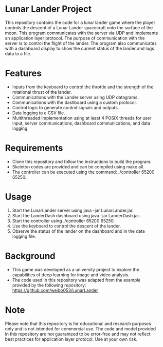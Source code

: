 # Lunar Lander Project

This repository contains the code for a lunar lander game where the player controls the descent of a Lunar Lander spacecraft onto the surface of the moon. This program communicates with the server via UDP and implements an application layer protocol. The purpose of communication with the server is to control the flight of the lander. The program also communicates with a dashboard display to show the current status of the lander and logs data to a file.

# Features

- Inputs from the keyboard to control the throttle and the strength of the rotational thrust of the lander.
- Communications with the Lander server using UDP datagrams.
- Communications with the dashboard using a custom protocol.
- Control logic to generate control signals and outputs.
- Data logging to a CSV file.
- Multithreaded implementation using at least 4 POSIX threads for user input, server communications, dashboard communications, and data logging.

# Requirements

- Clone this repository and follow the instructions to build the program.
- Skeleton codes are provided and can be compiled using make all.
- The controller can be executed using the command: ./controller 65200 65250.

# Usage

1. Start the LunarLander server using java -jar LunarLander.jar.
2. Start the LanderDash dashboard using java -jar LanderDash.jar.
3. Start the controller using ./controller 65200 65250.
4. Use the keyboard to control the descent of the lander.
5. Observe the status of the lander on the dashboard and in the data logging file.

# Background

- This game was developed as a university project to explore the capabilities of deep learning for image and video analysis.
- The code used in this repository was adapted from the example provided by the following repository: https://github.com/weibo053/LunarLander

# Note

Please note that this repository is for educational and research purposes only and is not intended for commercial use. The code and model provided in this repository are not guaranteed to be error-free and may not reflect best practices for application layer protocol. Use at your own risk.
